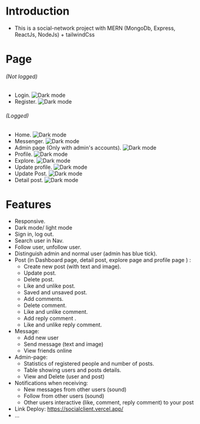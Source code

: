 # **Introduction**

- This is a social-network project with MERN (MongoDb, Express, ReactJs, NodeJs) + tailwindCss

# **Page**

###### _(Not logged)_

- Login.
  ![Dark mode](https://i.ibb.co/hBq5k8G/login.jpg)
- Register.
  ![Dark mode](https://i.ibb.co/nMtDLT8/register.jpg)

###### _(Logged)_

- Home.
  ![Dark mode](https://i.ibb.co/zVqwzqc/homepage.jpg)
- Messenger.
  ![Dark mode](https://i.ibb.co/FK2LJrC/messenger.jpg)
- Admin page (Only with admin's accounts).
  ![Dark mode](https://i.ibb.co/q1K30jp/adminpage.jpg)
- Profile.
  ![Dark mode](https://i.ibb.co/C8GStX6/profilepage.jpg)
- Explore.
  ![Dark mode](https://i.ibb.co/WpnKqYH/explore.jpg)
- Update profile.
  ![Dark mode](https://i.ibb.co/W3jnXpk/updateprofile.jpg)
- Update Post.
  ![Dark mode](https://i.ibb.co/Xxg2yL3/updatepost.jpg)
- Detail post.
  ![Dark mode](https://i.ibb.co/vBcdc7w/detail-Post.jpg)

# **Features**

- Responsive.
- Dark mode/ light mode
- Sign in, log out.
- Search user in Nav.
- Follow user, unfollow user.
- Distinguish admin and normal user (admin has blue tick).
- Post (in Dashboard page, detail post, explore page and profile page ) :
  - Create new post (with text and image).
  - Update post.
  - Delete post.
  - Like and unlike post.
  - Saved and unsaved post.
  - Add comments.
  - Delete comment.
  - Like and unlike comment.
  - Add reply comment .
  - Like and unlike reply comment.
- Message:
  - Add new user
  - Send message (text and image)
  - View friends online
- Admin-page:
  - Statistics of registered people and number of posts.
  - Table showing users and posts details.
  - View and Delete (user and post)
- Notifications when receiving:
  - New messages from other users (sound)
  - Follow from other users (sound)
  - Other users interactive (like, comment, reply comment) to your post
- Link Deploy:
  https://socialclient.vercel.app/
- ...
